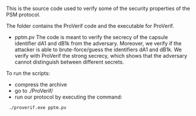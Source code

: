 This is the source code used to verify some of the security properties of the PSM protocol.

The folder contains the ProVerif code and the executable for ProVerif.

- pptm.pv 
The code is meant to verify the secrecy of the capsule identifier dA1 and dB1k from the adversary. 
Moreover, we verify if the attacker is able to brute-force/guess the identifiers dA1 and dB1k.
We verify with ProVerif the strong secrecy, which shows that the adversary cannot distinguish between different secrets.

To run the scripts:
- compress the archive
- go to ./ProVerif/
- run our protocol by executing the command:
```properties
 ./proverif.exe pptm.pv 
```  


